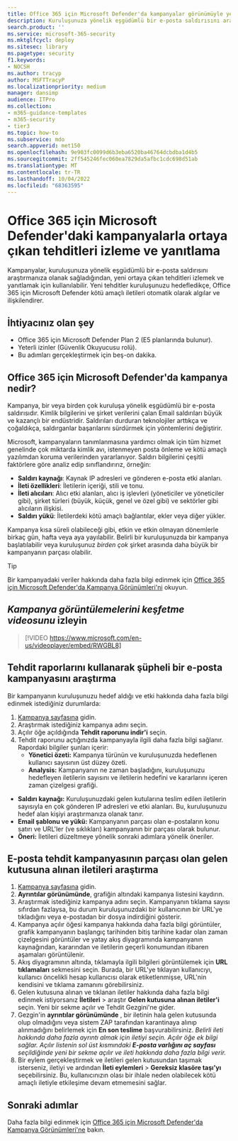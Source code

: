 ```yaml
---
title: Office 365 için Microsoft Defender'da kampanyalar görünümüyle yeni ortaya çıkan güvenlik tehditlerini izleme ve yanıtlama
description: Kuruluşunuza yönelik eşgüdümlü bir e-posta saldırısını araştırmak için nasıl kullanılabileceğini göstermek için Office 365 için Microsoft Defender içindeki tehdit kampanyalarının kılavuzu.
search.product: ''
ms.service: microsoft-365-security
ms.mktglfcycl: deploy
ms.sitesec: library
ms.pagetype: security
f1.keywords:
- NOCSH
ms.author: tracyp
author: MSFTTracyP
ms.localizationpriority: medium
manager: dansimp
audience: ITPro
ms.collection:
- m365-guidance-templates
- m365-security
- tier3
ms.topic: how-to
ms.subservice: mdo
search.appverid: met150
ms.openlocfilehash: 9e903fc0099d6b3eba6520ba46764dcbdba1d4b5
ms.sourcegitcommit: 2ff545246fec060ea7829da5afbc1cdc698d51ab
ms.translationtype: MT
ms.contentlocale: tr-TR
ms.lasthandoff: 10/04/2022
ms.locfileid: "68363595"
---
```

# <a name="track-and-respond-to-emerging-threats-with-campaigns-in-microsoft-defender-for-office-365"></a>Office 365 için Microsoft Defender'daki kampanyalarla ortaya çıkan tehditleri izleme ve yanıtlama

Kampanyalar, kuruluşunuza yönelik eşgüdümlü bir e-posta saldırısını araştırmanıza olanak sağladığından, yeni ortaya çıkan tehditleri izlemek ve yanıtlamak için kullanılabilir. Yeni tehditler kuruluşunuzu hedefledikçe, Office 365 için Microsoft Defender kötü amaçlı iletileri otomatik olarak algılar ve ilişkilendirer.

## <a name="what-you-will-need"></a>İhtiyacınız olan şey

- Office 365 için Microsoft Defender Plan 2 (E5 planlarında bulunur).
- Yeterli izinler (Güvenlik Okuyucusu rolü).
- Bu adımları gerçekleştirmek için beş-on dakika.

## <a name="what-is-a-campaign-in-microsoft-defender-for-office-365"></a>Office 365 için Microsoft Defender'da kampanya nedir?

Kampanya, bir veya birden çok kuruluşa yönelik eşgüdümlü bir e-posta saldırısıdır. Kimlik bilgilerini ve şirket verilerini çalan Email saldırıları büyük ve kazançlı bir endüstridir. Saldırıları durduran teknolojiler arttıkça ve çoğaldıkça, saldırganlar başarılarını sürdürmek için yöntemlerini değiştirir.

Microsoft, kampanyaların tanımlanmasına yardımcı olmak için tüm hizmet genelinde çok miktarda kimlik avı, istenmeyen posta önleme ve kötü amaçlı yazılımdan koruma verilerinden yararlanıyor. Saldırı bilgilerini çeşitli faktörlere göre analiz edip sınıflandırırız, örneğin:

- **Saldırı kaynağı**: Kaynak IP adresleri ve gönderen e-posta etki alanları.
- **İleti özellikleri**: İletilerin içeriği, stili ve tonu.
- **İleti alıcıları**: Alıcı etki alanları, alıcı iş işlevleri (yöneticiler ve yöneticiler gibi), şirket türleri (büyük, küçük, genel ve özel gibi) ve sektörler gibi alıcıların ilişkisi.
- **Saldırı yükü**: İletilerdeki kötü amaçlı bağlantılar, ekler veya diğer yükler.

Kampanya kısa süreli olabileceği gibi, etkin ve etkin olmayan dönemlerle birkaç gün, hafta veya aya yayılabilir. Belirli bir kuruluşunuzda bir kampanya başlatılabilir veya kuruluşunuz *birden çok* şirket arasında daha büyük bir kampanyanın parçası olabilir.

> [!TIP]
> Bir kampanyadaki veriler hakkında daha fazla bilgi edinmek için [Office 365 için Microsoft Defender'da Kampanya Görünümleri'ni](/microsoft-365/security/office-365-security/campaigns) okuyun.

## <a name="watch-the-exploring-campaign-views-video"></a>*Kampanya görüntülemelerini keşfetme videosunu* izleyin

> [!VIDEO https://www.microsoft.com/en-us/videoplayer/embed/RWGBL8]

## <a name="investigating-a-suspicious-email-campaign-using-threat-reports"></a>Tehdit raporlarını kullanarak şüpheli bir e-posta kampanyasını araştırma

Bir kampanyanın kuruluşunuzu hedef aldığı ve etki hakkında daha fazla bilgi edinmek istediğiniz durumlarda:

1. [Kampanya sayfasına](https://security.microsoft.com/campaigns) gidin.
1. Araştırmak istediğiniz kampanya adını seçin.
1. Açılır öğe açıldığında **Tehdit raporunu indir'i** seçin.
1. Tehdit raporunu açtığınızda kampanyayla ilgili daha fazla bilgi sağlanır. Rapordaki bilgiler şunları içerir:
   - **Yönetici özeti:** Kampanya türünün ve kuruluşunuzda hedeflenen kullanıcı sayısının üst düzey özeti.
   - **Analysis:** Kampanyanın ne zaman başladığını, kuruluşunuzu hedefleyen iletilerin sayısını ve iletilerin hedefini ve kararlarını içeren zaman çizelgesi grafiği.

- **Saldırı kaynağı:** Kuruluşunuzdaki gelen kutularına teslim edilen iletilerin sayısıyla en çok gönderen IP adresleri ve etki alanları. Bu, kuruluşunuzu hedef alan kişiyi araştırmanıza olanak tanır.
- **Email şablonu ve yükü:** Kampanyanın parçası olan e-postaların konu satırı ve URL'ler (ve sıklıkları) kampanyanın bir parçası olarak bulunur.
- **Öneri:** İletileri düzeltmeye yönelik sonraki adımlara yönelik öneriler.

## <a name="investigate-inboxed-messages-that-are-part-of-a-email-threat-campaign"></a>E-posta tehdit kampanyasının parçası olan gelen kutusuna alınan iletileri araştırma

1. [Kampanya sayfasına](https://security.microsoft.com/campaigns) gidin.
1. **Ayrıntılar görünümünde**, grafiğin altındaki kampanya listesini kaydırın.
1. Araştırmak istediğiniz kampanya adını seçin. Kampanyanın tıklama sayısı sıfırdan fazlaysa, bu durum kuruluşunuzdaki bir kullanıcının bir URL'ye tıkladığını veya e-postadan bir dosya indirdiğini gösterir.
1. Kampanya açılır öğesi kampanya hakkında daha fazla bilgi görüntüler, grafik kampanyanın başlangıç tarihinden bitiş tarihine kadar olan zaman çizelgesini görüntüler ve yatay akış diyagramında kampanyanın kaynağından, kararından ve iletilerin geçerli konumundan itibaren aşamaları görüntülenir.
1. Akış diyagramının altında, tıklamayla ilgili bilgileri görüntülemek için **URL tıklamaları** sekmesini seçin. Burada, bir URL'ye tıklayan kullanıcıyı, kullanıcı öncelikli hesap kullanıcısı olarak etiketlenmişse, URL'nin kendisini ve tıklama zamanını görebilirsiniz.
1. Gelen kutusuna alınan ve tıklanan iletiler hakkında daha fazla bilgi edinmek istiyorsanız **İletileri** \> araştır **Gelen kutusuna alınan iletiler'i** seçin. Yeni bir sekme açılır ve Tehdit Gezgini'ne gider.
1. Gezgin'in **ayrıntılar görünümünde** , bir iletinin hala gelen kutusunda olup olmadığını veya sistem ZAP tarafından karantinaya alınıp alınmadığını belirlemek için **En son teslime** başvurabilirsiniz. *Belirli ileti hakkında daha fazla ayrıntı almak için iletiyi seçin. Açılır öğe ek bilgi sağlar. Açılır listenin sol üst kısmındaki **E-posta varlığını aç sayfası** seçildiğinde yeni bir sekme açılır ve ileti hakkında daha fazla bilgi verir.*
1. Bir eylem gerçekleştirmek ve iletileri gelen kutusundan taşımak isterseniz, iletiyi ve ardından **İleti eylemleri** \> **Gereksiz klasöre taşı'yı** seçebilirsiniz. Bu, kullanıcınızın olası bir ihlale neden olabilecek kötü amaçlı iletiyle etkileşime devam etmemesini sağlar.

## <a name="next-steps"></a>Sonraki adımlar

Daha fazla bilgi edinmek için [Office 365 için Microsoft Defender'da Kampanya Görünümleri'ne](/microsoft-365/security/office-365-security/campaigns) bakın.
